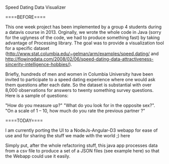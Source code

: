 Speed Dating Data Visualizer

====BEFORE====

This one week project has been implemented by a group 4 students during a datavis course in 2013. 
Orginally, we wrote the whole code in Java (sorry for the uglyness of the code, we had to produce something fast) by taking advantage of Processing library. The goal was to provide a visualization tool for a specific dataset (http://www.stat.columbia.edu/~gelman/arm/examples/speed.dating/ and http://flowingdata.com/2008/02/06/speed-dating-data-attractiveness-sincerity-intelligence-hobbies/).

Briefly, hundreds of men and women in Columbia University have been invited to participate to a speed dating experience where one would ask them questions after each date. So the dataset is substantial with over 8,000 observations for answers to twenty something survey questions. Here is a sample of questions:

"How do you measure up?"
"What do you look for in the opposite sex?".
"On a scale of 1 – 10, how much do you rate the previous partner ?"

====TODAY====

I am currently porting the UI to a NodeJs-Angular-D3 webapp for ease of use and for sharing the stuff we made with the world ;) here

Simply put, after the whole refactoring stuff, this java app processes data from a csv file to produce a set of a JSON files (see example here) so that the Webapp could use it easily.
